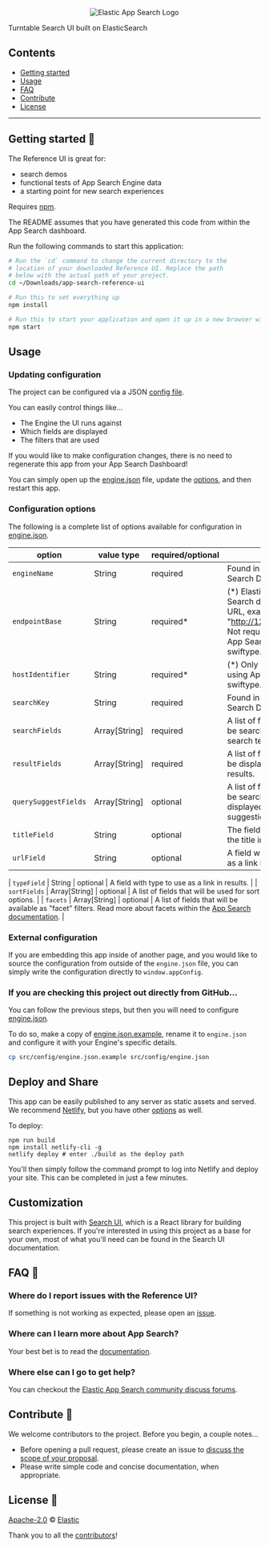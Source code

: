 <p align="center"><img src="https://github.com/elastic/app-search-reference-ui-react/blob/master/logo-app-search.png?raw=true" alt="Elastic App Search Logo"></p>

Turntable Search UI built on ElasticSearch

## Contents

- [Getting started](#getting-started-)
- [Usage](#usage)
- [FAQ](#faq-)
- [Contribute](#contribute-)
- [License](#license-)

---

## Getting started 🐣

The Reference UI is great for:

- search demos
- functional tests of App Search Engine data
- a starting point for new search experiences

Requires [npm](https://www.npmjs.com/).

The README assumes that you have generated this code from within the App Search dashboard.

Run the following commands to start this application:

```bash
# Run the `cd` command to change the current directory to the
# location of your downloaded Reference UI. Replace the path
# below with the actual path of your project.
cd ~/Downloads/app-search-reference-ui

# Run this to set everything up
npm install

# Run this to start your application and open it up in a new browser window
npm start
```

## Usage

### Updating configuration

The project can be configured via a JSON [config file](src/config/engine.json).

You can easily control things like...

- The Engine the UI runs against
- Which fields are displayed
- The filters that are used

If you would like to make configuration changes, there is no need to regenerate
this app from your App Search Dashboard!

You can simply open up the
[engine.json](src/config/engine.json) file, update the [options](#config),
and then restart this app.

### Configuration options <a id="config"></a>

The following is a complete list of options available for configuration in [engine.json](src/config/engine.json).

| option               | value type    | required/optional | source                                                                                                                                                                                          |
| -------------------- | ------------- | ----------------- | ----------------------------------------------------------------------------------------------------------------------------------------------------------------------------------------------- |
| `engineName`         | String        | required          | Found in your App Search Dashboard.                                                                                                                                                             |
| `endpointBase`       | String        | required*         | (*) Elastic Enterprise Search deployment URL, example: "http://127.0.0.1:3002". Not required if using App Search on swiftype.com.                                                               |
| `hostIdentifier`     | String        | required*         | (*) Only required if using App Search on swiftype.com.                                                                                                                                          |
| `searchKey`          | String        | required          | Found in your App Search Dashboard.                                                                                                                                                             |
| `searchFields`       | Array[String] | required          | A list of fields that will be searched with your search term.                                                                                                                                   |
| `resultFields`       | Array[String] | required          | A list of fields that will be displayed within your results.                                                                                                                                    |
| `querySuggestFields` | Array[String] | optional          | A list of fields that will be searched and displayed as query suggestions.                                                                                                                      |
| `titleField`         | String        | optional          | The field to display as the title in results.                                                                                                                                                   |
| `urlField`           | String        | optional          | A field with a url to use as a link in results.   

| `typeField`           | String        | optional          | A field with type to use as a link in results.                                                                                                                                               |
| `sortFields`         | Array[String] | optional          | A list of fields that will be used for sort options.                                                                                                                                            |
| `facets`             | Array[String] | optional          | A list of fields that will be available as "facet" filters. Read more about facets within the [App Search documentation](https://www.elastic.co/guide/en/app-search/current/facets-guide.html). |

### External configuration

If you are embedding this app inside of another page, and you would like to
source the configuration from outside of the `engine.json` file,
you can simply write the configuration directly to `window.appConfig`.

### If you are checking this project out directly from GitHub... <a id="github"></a>

You can follow the previous steps, but then you will need to configure
[engine.json](src/config/engine.json).

To do so, make a copy of [engine.json.example](src/config/engine.json.example),
rename it to `engine.json` and configure it with your Engine's specific details.

```bash
cp src/config/engine.json.example src/config/engine.json
```

## Deploy and Share

This app can be easily published to any server as static assets and served. We recommend [Netlify](https://www.netlify.com/), but you have other [options](https://facebook.github.io/create-react-app/docs/deployment) as well.

To deploy:

```
npm run build
npm install netlify-cli -g
netlify deploy # enter ./build as the deploy path
```

You'll then simply follow the command prompt to log into Netlify and deploy your site. This can be completed in just a few minutes.

## Customization

This project is built with [Search UI](https://github.com/elastic/search-ui), which is a React library for building search experiences. If you're interested in using this project as a base for your own, most of
what you'll need can be found in the Search UI documentation.

## FAQ 🔮

### Where do I report issues with the Reference UI?

If something is not working as expected, please open an [issue](https://github.com/elastic/app-search-reference-ui-react/issues/new).

### Where can I learn more about App Search?

Your best bet is to read the [documentation](https://www.elastic.co/guide/en/app-search/current).

### Where else can I go to get help?

You can checkout the [Elastic App Search community discuss forums](https://discuss.elastic.co/c/app-search).

## Contribute 🚀

We welcome contributors to the project. Before you begin, a couple notes...

- Before opening a pull request, please create an issue to [discuss the scope of your proposal](https://github.com/elastic/app-search-reference-ui-react/issues).
- Please write simple code and concise documentation, when appropriate.

## License 📗

[Apache-2.0](https://github.com/elastic/app-search-reference-ui-react/blob/master/LICENSE.md) © [Elastic](https://github.com/elastic)

Thank you to all the [contributors](https://github.com/elastic/app-search-reference-ui-react/graphs/contributors)!
